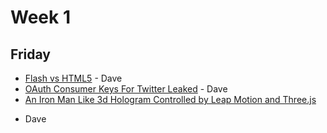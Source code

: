 # Week 1
## Friday
 * [Flash vs HTML5](http://flashvhtml.com/) - Dave
 * [OAuth Consumer Keys For Twitter
Leaked](https://gist.github.com/re4k/3878505) - Dave
 * [An Iron Man Like 3d Hologram Controlled by Leap Motion and
Three.js](http://badassjs.com/post/44786596458/an-iron-man-like-3d-hologram-controlled-by-leap-motion)
- Dave

